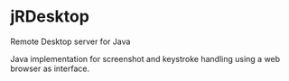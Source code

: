 # jRDesktop
Remote Desktop server for Java

Java implementation for screenshot and keystroke handling using a web browser as interface.
